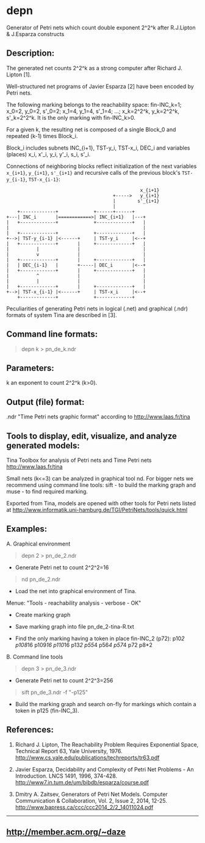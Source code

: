 # depn

Generator of Petri nets which count double exponent 2^2^k after R.J.Lipton & J.Esparza constructs


Description:
------------

The generated net counts 2^2^k as a strong computer after Richard J. Lipton [1]. 

Well-structured net programs of Javier Esparza [2] have been encoded by Petri nets.

The following marking belongs to the reachability space: fin-INC_k=1; x_0=2, y_0=2, s'_0=2; x_1=4, y_1=4, s'_1=4; ...; x_k=2^2^k, y_k=2^2^k, s'_k=2^2^k. It is the only marking with fin-INC_k>0.

For a given k, the resulting net is composed of a single Block_0 and repeated (k-1) times Block_i. 

Block_i includes subnets INC_{i+1}, TST-y_i, TST-x_i, DEC_i and variables (places) x_i, x'_i, y_i, y'_i, s_i, s'_i.

Connections of neighboring blocks reflect initialization of the next variables ```x_{i+1}```, ```y_{i+1}```, ```s'_{i+1}``` and recursive calls of the previous block's ```TST-y_{i-1}```, ```TST-x_{i-1}```:

```
                                                 x_{i+1}
                                       +----->   y_{i+1}
                                       |        s'_{i+1} 
                                       |
    +-------------+             +------+------+
+---| INC_i       |============>| INC_{i+1}   |---+
|   +-------------+             +-------------+   |
|                                                 |
|   +-------------+             +-------------+   |
+-->| TST-y_{i-1} |<------+     | TST-y_i     |<--+
|   +-------------+       |     +-------------+   |
|          |              |                       |
|          v              |                       |
|   +-------------+       |     +-------------+   |
|   | DEC_{i-1}   |       +-----| DEC_i       |<--+
|   +-------------+       |     +-------------+   |
|          ^              |                       |
|          |              |                       |
|   +-------------+       |     +-------------+   |
+-->| TST-x_{i-1} |<------+     | TST-x_i     |<--+
    +-------------+             +-------------+
```

Peculiarities of generating Petri nets in logical (.net) and graphical (.ndr) formats of system Tina are described in [3].


Command line formats:
--------------------

>depn k > pn_de_k.ndr


Parameters:
-----------

k   an exponent to count 2^2^k (k>0).


Output (file) format:
---------------------

.ndr  "Time Petri nets graphic format" according to http://www.laas.fr/tina


Tools to display, edit, visualize, and analyze generated models:
----------------------------------------------------------------

Tina Toolbox for analysis of Petri nets and Time Petri nets http://www.laas.fr/tina

Small nets (k<=3) can be analyzed in graphical tool nd. For bigger nets we recommend using command line tools: sift - to build the marking graph and muse - to find required marking.

Exported from Tina, models are opened with other tools for Petri nets listed at http://www.informatik.uni-hamburg.de/TGI/PetriNets/tools/quick.html


Examples:
---------

A. Graphical environment

>depn 2 > pn_de_2.ndr

- Generate Petri net to count 2^2^2=16

>nd pn_de_2.ndr

- Load the net into graphical environment of Tina. 

Menue: "Tools - reachability analysis - verbose - OK"

- Create marking graph

- Save marking graph into file pn_de_2-tina-R.txt

- Find the only marking having a token in place fin-INC_2 (p72): p10*2 p108*16 p109*16 p110*16 p13*2 p55*4 p56*4 p57*4 p72 p8*2


B. Command line tools

>depn 3 > pn_de_3.ndr

- Generate Petri net to count 2^2^3=256

>sift pn_de_3.ndr -f "-p125"

- Build the marking graph and search on-fly for markings which contain a token in p125 (fin-INC_3).


References:
-----------

1. Richard J. Lipton, The Reachability Problem Requires Exponential Space, Technical Report 63, Yale University, 1976. http://www.cs.yale.edu/publications/techreports/tr63.pdf

2. Javier Esparza, Decidability and Complexity of Petri Net Problems - An Introduction. LNCS 1491, 1996, 374-428. http://www7.in.tum.de/um/bibdb/esparza/course.pdf  

3. Dmitry A. Zaitsev, Generators of Petri Net Models. Computer Communication & Collaboration, Vol. 2, Issue 2, 2014, 12-25. http://www.bapress.ca/ccc/ccc2014_2/2_14011024.pdf


---------------------------
http://member.acm.org/~daze
---------------------------

